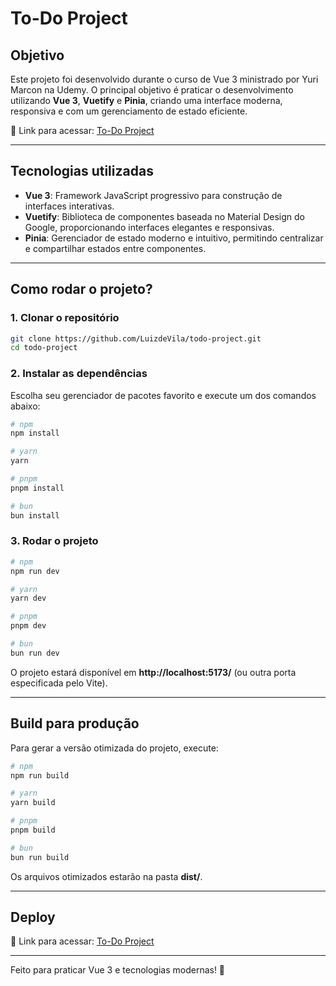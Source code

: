 # To-Do Project

## Objetivo
Este projeto foi desenvolvido durante o curso de Vue 3 ministrado por Yuri Marcon na Udemy. O principal objetivo é praticar o desenvolvimento utilizando **Vue 3**, **Vuetify** e **Pinia**, criando uma interface moderna, responsiva e com um gerenciamento de estado eficiente.

🔗 Link para acessar: [To-Do Project](https://to-do-projeto.netlify.app/)

---

## Tecnologias utilizadas
- **Vue 3**: Framework JavaScript progressivo para construção de interfaces interativas.
- **Vuetify**: Biblioteca de componentes baseada no Material Design do Google, proporcionando interfaces elegantes e responsivas.
- **Pinia**: Gerenciador de estado moderno e intuitivo, permitindo centralizar e compartilhar estados entre componentes.

---

## Como rodar o projeto?

### 1. Clonar o repositório
```sh
git clone https://github.com/LuizdeVila/todo-project.git
cd todo-project
```

### 2. Instalar as dependências
Escolha seu gerenciador de pacotes favorito e execute um dos comandos abaixo:
```sh
# npm
npm install

# yarn
yarn

# pnpm
pnpm install

# bun
bun install
```

### 3. Rodar o projeto
```sh
# npm
npm run dev

# yarn
yarn dev

# pnpm
pnpm dev

# bun
bun run dev
```

O projeto estará disponível em **http://localhost:5173/** (ou outra porta especificada pelo Vite).

---

## Build para produção
Para gerar a versão otimizada do projeto, execute:
```sh
# npm
npm run build

# yarn
yarn build

# pnpm
pnpm build

# bun
bun run build
```
Os arquivos otimizados estarão na pasta **dist/**.

---

## Deploy
🔗 Link para acessar: [To-Do Project](https://to-do-projeto.netlify.app/)

---

Feito para praticar Vue 3 e tecnologias modernas! 🚀

